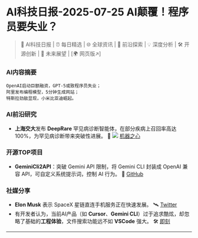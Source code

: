 
# AI科技日报-2025-07-25 AI颠覆！程序员要失业？
> 🤖 AI科技日报 | ⏰ 每日精选 | 🌐 全球资讯 | 🔬 前沿探索 | 💡 深度分析 | 🛠️ 开源创新 | 🚀 未来展望 | [🌍 网页版↗️]
### **AI内容摘要**
```
OpenAI启动巨额融资，GPT-5或致程序员失业；
阿里发布编程模型，5分钟生成网站；
特斯拉劲敌显现，小米比亚迪崛起。
```
### AI前沿研究
*   **上海交大**发布 **DeepRare** 罕见病诊断智能体，在部分疾病上召回率高达100%，为罕见病诊断带来突破性进展。 🧬
    ![](https://cdn.jiqizhixin.com/assets/global/logo-4819103cf20202b394b95f4d561b26f2959f5be5b58198c02f5a869244beff8c.png)
    [机器之心](https://www.jiqizhixin.com/articles/2025-07-24-12)
### 开源TOP项目
*   **GeminiCli2API**：突破 Gemini API 限制，将 Gemini CLI 封装成 OpenAI 兼容 API，可自定义系统提示词，控制 AI 行为。 🔑 [GitHub](https://github.com/justlovemaki/Gemini-CLI-2-API)
### 社媒分享
*   **Elon Musk** 表示 SpaceX 星链直连手机服务正在快速发展。 🛰️ [Twitter](https://x.com/elonmusk/status/1948432437744468011)
*   有开发者认为，当前AI产品（如 **Cursor**、**Gemini CLI**）过于追求酷炫，却忽略了基础的**工程体验**，文件搜索功能远不如 **VSCode** 强大。 🛠️ [即刻](https://m.okjike.com/originalPosts/6881d66fa01570e66742bf82)
---